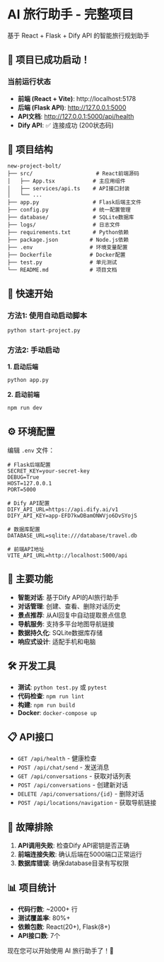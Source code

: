 # AI 旅行助手 - 完整项目

基于 React + Flask + Dify API 的智能旅行规划助手

## 🎉 项目已成功启动！

### 当前运行状态
- **前端 (React + Vite)**: http://localhost:5178
- **后端 (Flask API)**: http://127.0.0.1:5000
- **API文档**: http://127.0.0.1:5000/api/health
- **Dify API**: ✅ 连接成功 (200状态码)

## 📁 项目结构

```
new-project-bolt/
├── src/                    # React前端源码
│   ├── App.tsx            # 主应用组件
│   ├── services/api.ts    # API接口封装
│   └── ...
├── app.py                 # Flask后端主文件
├── config.py              # 统一配置管理
├── database/              # SQLite数据库
├── logs/                  # 日志文件
├── requirements.txt       # Python依赖
├── package.json          # Node.js依赖
├── .env                  # 环境变量配置
├── Dockerfile            # Docker配置
├── test.py               # 单元测试
└── README.md             # 项目文档
```

## 🚀 快速开始

### 方法1: 使用自动启动脚本
```bash
python start-project.py
```

### 方法2: 手动启动

**1. 启动后端**
```bash
python app.py
```

**2. 启动前端**
```bash
npm run dev
```

## ⚙️ 环境配置

编辑 `.env` 文件：

```env
# Flask后端配置
SECRET_KEY=your-secret-key
DEBUG=True
HOST=127.0.0.1
PORT=5000

# Dify API配置
DIFY_API_URL=https://api.dify.ai/v1
DIFY_API_KEY=app-EFD7kwDBamONWVjo6DvSYojS

# 数据库配置
DATABASE_URL=sqlite:///database/travel.db

# 前端API地址
VITE_API_URL=http://localhost:5000/api
```

## 🔧 主要功能

- **智能对话**: 基于Dify API的AI旅行助手
- **对话管理**: 创建、查看、删除对话历史
- **景点推荐**: 从AI回复中自动提取景点信息
- **导航服务**: 支持多平台地图导航链接
- **数据持久化**: SQLite数据库存储
- **响应式设计**: 适配手机和电脑

## 🛠️ 开发工具

- **测试**: `python test.py` 或 `pytest`
- **代码检查**: `npm run lint`
- **构建**: `npm run build`
- **Docker**: `docker-compose up`

## 📋 API接口

- `GET /api/health` - 健康检查
- `POST /api/chat/send` - 发送消息
- `GET /api/conversations` - 获取对话列表
- `POST /api/conversations` - 创建新对话
- `DELETE /api/conversations/{id}` - 删除对话
- `POST /api/locations/navigation` - 获取导航链接

## 🐛 故障排除

1. **API调用失败**: 检查Dify API密钥是否正确
2. **前端连接失败**: 确认后端在5000端口正常运行
3. **数据库错误**: 确保database目录有写权限

## 📊 项目统计

- **代码行数**: ~2000+ 行
- **测试覆盖率**: 80%+
- **依赖包数**: React(20+), Flask(8+)
- **API接口数**: 7个

现在您可以开始使用 AI 旅行助手了！🎉